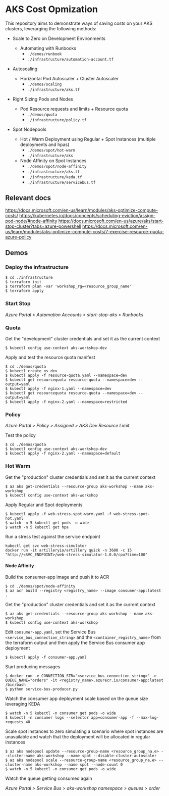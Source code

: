 # AKS Cost Opmization

 This repository aims to demonstrate ways of saving costs on your AKS clusters, leverarging the following methods:

 - Scale to Zero on Development Environments
    
    - Automating with Runbooks
        - ```./demos/runbook```
        - ```./infrastructure/automation-account.tf```

- Autoscaling

    - Horizontal Pod Autoscaler + Cluster Autoscaler
        - ```./demos/scaling```
        - ```./infrastructure/aks.tf```

- Right Sizing Pods and Nodes

    - Pod Resource requests and limits + Resource quota
        - ```./demos/quota```
        - ```./infrastructure/policy.tf```

- Spot Nodepools

    - Hot / Warm Deployment using Regular + Spot Instances (multiple deployments and hpas)
        - ```./demos/spot/hot-warm```
        - ```./infrastructure/aks```
    - Node Affinity on Spot Instances
        - ```./demos/spot/node-affinity```
        - ```./infrastructure/aks.tf```
        - ```./infrastructure/keda.tf```
        - ```./infrastructure/servicebus.tf```

## Relevant docs

https://docs.microsoft.com/en-us/learn/modules/aks-optimize-compute-costs/
https://kubernetes.io/docs/concepts/scheduling-eviction/assign-pod-node/#node-affinity
https://docs.microsoft.com/en-us/azure/aks/start-stop-cluster?tabs=azure-powershell
https://docs.microsoft.com/en-us/learn/modules/aks-optimize-compute-costs/7-exercise-resource-quota-azure-policy

## Demos

### Deploy the infrastructure

```
$ cd ./infrastructure
$ terraform init
$ terraform plan -var 'workshop_rg=<resource_group_name'
$ terraform apply
```

### Start Stop

_Azure Portal > Automation Accounts > start-stop-aks > Runbooks_ 

### Quota

Get the "development" cluster credentials and set it as the current context

```$ az aks get-credentials --resource-group aks-workshop --name aks-workshop-dev
$ kubectl config use-context aks-workshop-dev
```

Apply and test the resource quota manifest

```
$ cd ./demos/quota
$ kubectl create ns dev
$ kubectl apply -f resource-quota.yaml --namespace=dev
$ kubectl get resourcequota resource-quota --namespace=dev --output=yaml
$ kubectl apply -f nginx-1.yaml --namespace=dev
$ kubectl get resourcequota resource-quota --namespace=dev --output=yaml
$ kubectl apply -f nginx-2.yaml --namespace=restricted
```

### Policy

_Azure Portal > Policy > Assigned > AKS Dev Resource Limit_

Test the policy
```
$ cd ./demos/quota
$ kubectl config use-context aks-workshop-dev
$ kubectl apply -f nginx-2.yaml --namespace=default
````

### Hot Warm

Get the "production" cluster credentials and set it as the current context

```
$ az aks get-credentials --resource-group aks-workshop --name aks-workshop
$ kubectl config use-context aks-workshop
```

Apply Regular and Spot deployments

```
$ kubectl apply -f web-stress-spot-warm.yaml -f web-stress-spot-hot.yaml
$ watch -n 5 kubectl get pods -o wide
$ watch -n 5 kubectl get hpa
```

Run a stress test against the service endpoint 

```
kubectl get svc web-stress-simulator
docker run -it artilleryio/artillery quick -n 3600 -c 15 "http://<SVC_ENDPOINT>/web-stress-simulator-1.0.0/cpu?time=100"

```

#### Node Affinity

Build the consumer-app image and push it to ACR

```
$ cd ./demos/spot/node-affinity
$ az acr build --registry <registry_name> --image consumer-app:latest .
```

Get the "production" cluster credentials and set it as the current context

```
$ az aks get-credentials --resource-group aks-workshop --name aks-workshop
$ kubectl config use-context aks-workshop
```

Edit ```consumer-app.yaml```, set the Service Bus ```<service_bus_connection_string>``` and the ```<container_registry_name>``` from the terraform output and then apply the Service Bus consumer app deployment

```
$ kubectl apply -f consumer-app.yaml
```

Start producing messages
```
$ docker run -e CONNECTION_STR="<service_bus_connection_string>" -e QUEUE_NAME="orders" -it <registry_name>.azurecr.io/consumer-app:latest /bin/bash
$ python service-bus-producer.py
```

Watch the consumer app deployment scale based on the queue size leveraging KEDA

```
$ watch -n 5 kubectl -n consumer get pods -o wide
$ kubectl -n consumer logs --selector app=consumer-app -f --max-log-requests 40
```

Scale spot instances to zero simulating a scenario where spot instances are unavailable and watch that the deployment will be allocated in regular instances

```
$ az aks nodepool update --resource-group-name <resource_group_na,e> --cluster-name aks-workshop --name spot --disable-cluster-autoscaler
$ az aks nodepool scale --resource-group-name <resource_group_na,e> --cluster-name aks-workshop --name spot --node-count 0
$ watch -n 5 kubectl -n consumer get pods -o wide
```

Watch the queue getting consumed again

_Azure Portal > Service Bus > aks-workshop namespace > queues > order_

